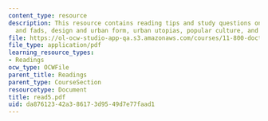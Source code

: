 ```yaml
---
content_type: resource
description: This resource contains reading tips and study questions on paradigms
  and fads, design and urban form, urban utopias, popular culture, and the Good City.
file: https://ol-ocw-studio-app-qa.s3.amazonaws.com/courses/11-800-doctoral-research-seminar-knowledge-in-the-public-arena-spring-2007/da87612342a386173d9549d7e77faad1_read5.pdf
file_type: application/pdf
learning_resource_types:
- Readings
ocw_type: OCWFile
parent_title: Readings
parent_type: CourseSection
resourcetype: Document
title: read5.pdf
uid: da876123-42a3-8617-3d95-49d7e77faad1
---
```

